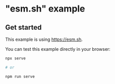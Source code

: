 # "esm.sh" example

## Get started

This example is using https://esm.sh.

You can test this example directly in your browser:

```sh
npx serve

# or

npm run serve
```
